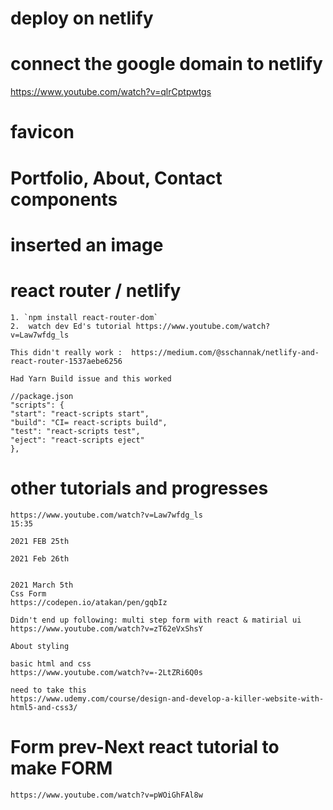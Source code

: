 # deploy on netlify 

# connect the google domain to netlify
https://www.youtube.com/watch?v=qlrCptpwtgs

# favicon

# Portfolio, About, Contact components

# inserted an image

# react router / netlify 

    1. `npm install react-router-dom`
    2.  watch dev Ed's tutorial https://www.youtube.com/watch?v=Law7wfdg_ls

    This didn't really work :  https://medium.com/@sschannak/netlify-and-react-router-1537aebe6256

    Had Yarn Build issue and this worked
    
    //package.json
    "scripts": {
    "start": "react-scripts start",
    "build": "CI= react-scripts build",
    "test": "react-scripts test",
    "eject": "react-scripts eject"
    },



# other tutorials and progresses
    https://www.youtube.com/watch?v=Law7wfdg_ls
    15:35

    2021 FEB 25th 

    2021 Feb 26th
    

    2021 March 5th
    Css Form
    https://codepen.io/atakan/pen/gqbIz

    Didn't end up following: multi step form with react & matirial ui
    https://www.youtube.com/watch?v=zT62eVxShsY

    About styling 

    basic html and css
    https://www.youtube.com/watch?v=-2LtZRi6Q0s

    need to take this 
    https://www.udemy.com/course/design-and-develop-a-killer-website-with-html5-and-css3/


# Form prev-Next react tutorial to make FORM
    https://www.youtube.com/watch?v=pWOiGhFAl8w